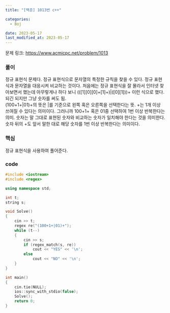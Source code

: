 ```yaml
---
title: "[백준] 1013번 c++"

categories:
  - Boj

date: 2023-05-17
last_modified_at: 2023-05-17
---
```


문제 링크: <a href="https://www.acmicpc.net/problem/1013" target="_blank">https://www.acmicpc.net/problem/1013</a>  

### 풀이  
정규 표현식 문제다. 정규 표현식으로 문자열의 특정한 규칙을 찾을 수 있다. 정규 표현식과 문자열을 대응시켜 비교하는 것이다. 처음에는 정규 표현식을 잘 몰라서 인터넷 찾아보면서 했는데 아무렇게나 하다 보니 (([1][0][0]+[1]+)|([0][1]))+ 이런 식으로 했다. 되긴 되지만 그냥 숫자를 써도 됨.  
(100+1+|01)+의 뜻은 |를 기준으로 왼쪽 혹은 오른쪽을 선택한다는 뜻. +는 1개 이상 쓰여질 수 있다는 의미이다. 그러니까 100+1+ 혹은 01중 선택하여 1번 이상 반복한다는 의미. 숫자는 말 그대로 표현된 숫자와 비교하는 숫자가 일치해야 한다는 것을 의미한다. 숫자 뒤의 +도 앞서 말한 대로 해당 숫자를 1번 이상 반복한다는 의미이다.

### 핵심  
정규 표현식을 사용하여 풀어준다.  

### code  
```c++
#include <iostream>
#include <regex>

using namespace std;

int t;
string s;

void Solve()
{
    cin >> t;
    regex re("(100+1+|01)+");
    while (t--) 
    {
        cin >> s;
        if (regex_match(s, re))
            cout << "YES" << '\n';
        else
            cout << "NO" << '\n';
    }
}

int main()
{
    cin.tie(NULL);
    ios::sync_with_stdio(false);
    Solve();
    return 0;
}
```